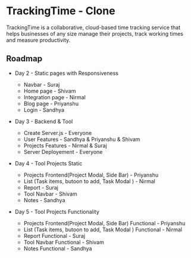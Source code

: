 
# TrackingTime - Clone 

TrackingTime is a collaborative, cloud-based time tracking service that helps businesses of any size manage their projects, track working times and measure productivity.


## Roadmap

- Day 2 - Static pages with Responsiveness
  - Navbar - Suraj
  - Home page - Shivam
  - Integration page - Nirmal
  - Blog page - Priyanshu
  - Login - Sandhya

- Day 3 - Backend & Tool 
  - Create Server.js - Everyone
  - User Features - Sandhya & Priyanshu & Shivam
  - Projects Features - Nirmal & Suraj
  - Server Deployement - Everyone

- Day 4 - Tool Projects Static
  - Projects Frontend(Project Modal, Side Bar) - Priyanshu
  - List (Task items, butoon to add, Task Modal ) - Nirmal
  - Report - Suraj
  - Tool Navbar - Shivam
  - Notes - Sandhya
  
- Day 5 - Tool Projects Functionality
  - Projects Frontend(Project Modal, Side Bar) Functional - Priyanshu
  - List (Task items, butoon to add, Task Modal ) Functional - Nirmal
  - Report  Functional - Suraj
  - Tool Navbar  Functional - Shivam
  - Notes  Functional - Sandhya  
